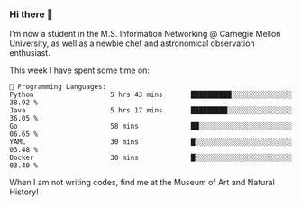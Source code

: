 ### Hi there 👋

I'm now a student in the M.S. Information Networking @ Carnegie Mellon University, as well as a newbie chef and astronomical observation enthusiast. 



<!--START_SECTION:waka-->
This week I have spent some time on: 

```text
💬 Programming Languages: 
Python                   5 hrs 43 mins       ██████████░░░░░░░░░░░░░░░   38.92 % 
Java                     5 hrs 17 mins       █████████░░░░░░░░░░░░░░░░   36.05 % 
Go                       58 mins             ██░░░░░░░░░░░░░░░░░░░░░░░   06.65 % 
YAML                     30 mins             █░░░░░░░░░░░░░░░░░░░░░░░░   03.48 % 
Docker                   30 mins             █░░░░░░░░░░░░░░░░░░░░░░░░   03.40 % 
```


<!--END_SECTION:waka-->

When I am not writing codes, find me at the Museum of Art and Natural History!
